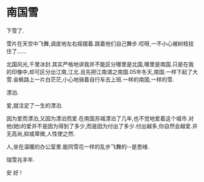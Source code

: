 南国雪
=====

下雪了.

雪片在天空中飞舞,调皮地左右摇摆着.跳着他们自己舞步.哎呀,一不小心被树枝挂住了......

北国风光,千里冰封.其实严格地讲我并不能区分哪里是北国,哪里是南国.只是在我的印像中,却可区分出江南,江北.且先把江南谓之南国.05年冬天,南国.一样下起了大雪.金枫路上一片白茫茫,小心地骑着自行车去上班.一样的南国,一样的雪.

漂泊.

爱,就注定了一生的漂泊.

因为爱而漂泊,又因为漂泊而爱.在南国苏城漂泊了几年,也不觉地爱着这个城市.对他(她)的爱并不是因为得到了多少,而是因为付出了多少.付出越多,你自然会越爱.并无高尚,抑或卑微,人性使之然.

人,坐在温暖的办公室里.能同雪花一样的乱步飞舞的--是思绪.

瑞雪兆丰年.

安 好 !
